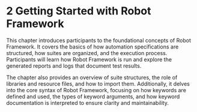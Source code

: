 # 2 Getting Started with Robot Framework

This chapter introduces participants to the foundational concepts of Robot Framework.
It covers the basics of how automation specifications are structured, how suites are organized, and the execution process.
Participants will learn how Robot Framework is run and explore the generated reports and logs that document test results.

The chapter also provides an overview of suite structures,
the role of libraries and resource files,
and how to import them.
Additionally, it delves into the core syntax of Robot Framework,
focusing on how keywords are defined and used, the types of keyword arguments,
and how keyword documentation is interpreted to ensure clarity and maintainability.